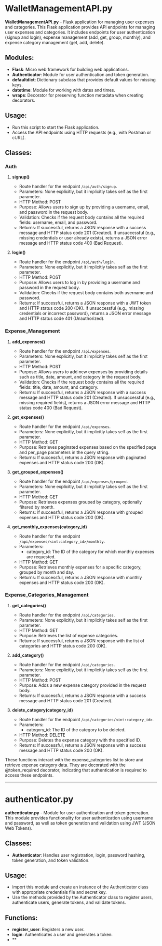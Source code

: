 # WalletManagementAPI.py

**WalletManagementAPI.py** - Flask application for managing user expenses and categories. This Flask application provides API endpoints for managing user expenses and categories. It includes endpoints for user authentication (signup and login), expense management (add, get, group, monthly), and expense category management (get, add, delete).

## Modules:
- **Flask**: Micro web framework for building web applications.
- **Authenticator**: Module for user authentication and token generation.
- **defaultdict**: Dictionary subclass that provides default values for missing keys.
- **datetime**: Module for working with dates and times.
- **wraps**: Decorator for preserving function metadata when creating decorators.

## Usage:
- Run this script to start the Flask application.
- Access the API endpoints using HTTP requests (e.g., with Postman or cURL).

## Classes:
### Auth
1. **signup()**
    - Route handler for the endpoint `/api/auth/signup`.
    - Parameters: None explicitly, but it implicitly takes self as the first parameter.
    - HTTP Method: POST
    - Purpose: Allows users to sign up by providing a username, email, and password in the request body.
    - Validation: Checks if the request body contains all the required fields: username, email, and password.
    - Returns: If successful, returns a JSON response with a success message and HTTP status code 201 (Created). If unsuccessful (e.g., missing credentials or user already exists), returns a JSON error message and HTTP status code 400 (Bad Request).

2. **login()**
    - Route handler for the endpoint `/api/auth/login`.
    - Parameters: None explicitly, but it implicitly takes self as the first parameter.
    - HTTP Method: POST
    - Purpose: Allows users to log in by providing a username and password in the request body.
    - Validation: Checks if the request body contains both username and password.
    - Returns: If successful, returns a JSON response with a JWT token and HTTP status code 200 (OK). If unsuccessful (e.g., missing credentials or incorrect password), returns a JSON error message and HTTP status code 401 (Unauthorized).

### Expense_Management
1. **add_expenses()**
    - Route handler for the endpoint `/api/expenses`.
    - Parameters: None explicitly, but it implicitly takes self as the first parameter.
    - HTTP Method: POST
    - Purpose: Allows users to add new expenses by providing details such as title, date, amount, and category in the request body.
    - Validation: Checks if the request body contains all the required fields: title, date, amount, and category.
    - Returns: If successful, returns a JSON response with a success message and HTTP status code 201 (Created). If unsuccessful (e.g., missing required fields), returns a JSON error message and HTTP status code 400 (Bad Request).

2. **get_expenses()**
    - Route handler for the endpoint `/api/expenses`.
    - Parameters: None explicitly, but it implicitly takes self as the first parameter.
    - HTTP Method: GET
    - Purpose: Retrieves paginated expenses based on the specified page and per_page parameters in the query string.
    - Returns: If successful, returns a JSON response with paginated expenses and HTTP status code 200 (OK).

3. **get_grouped_expenses()**
    - Route handler for the endpoint `/api/expenses/grouped`.
    - Parameters: None explicitly, but it implicitly takes self as the first parameter.
    - HTTP Method: GET
    - Purpose: Retrieves expenses grouped by category, optionally filtered by month.
    - Returns: If successful, returns a JSON response with grouped expenses and HTTP status code 200 (OK).

4. **get_monthly_expenses(category_id)**
    - Route handler for the endpoint `/api/expenses/<int:category_id>/monthly`.
    - Parameters:
        - category_id: The ID of the category for which monthly expenses are requested.
    - HTTP Method: GET
    - Purpose: Retrieves monthly expenses for a specific category, grouped by month and day.
    - Returns: If successful, returns a JSON response with monthly expenses and HTTP status code 200 (OK).

### Expense_Categories_Management
1. **get_categories()**
    - Route handler for the endpoint `/api/categories`.
    - Parameters: None explicitly, but it implicitly takes self as the first parameter.
    - HTTP Method: GET
    - Purpose: Retrieves the list of expense categories.
    - Returns: If successful, returns a JSON response with the list of categories and HTTP status code 200 (OK).

2. **add_category()**
    - Route handler for the endpoint `/api/categories`.
    - Parameters: None explicitly, but it implicitly takes self as the first parameter.
    - HTTP Method: POST
    - Purpose: Adds a new expense category provided in the request body.
    - Returns: If successful, returns a JSON response with a success message and HTTP status code 201 (Created).

3. **delete_category(category_id)**
    - Route handler for the endpoint `/api/categories/<int:category_id>`.
    - Parameters:
        - category_id: The ID of the category to be deleted.
    - HTTP Method: DELETE
    - Purpose: Deletes the expense category with the specified ID.
    - Returns: If successful, returns a JSON response with a success message and HTTP status code 200 (OK).

These functions interact with the expense_categories list to store and retrieve expense category data. They are decorated with the @token_required decorator, indicating that authentication is required to access these endpoints.

---

# authenticator.py

**authenticator.py** - Module for user authentication and token generation. This module provides functionality for user authentication using username and password, as well as token generation and validation using JWT (JSON Web Tokens).

## Classes:
- **Authenticator**: Handles user registration, login, password hashing, token generation, and token validation.

## Usage:
- Import this module and create an instance of the Authenticator class with appropriate credentials file and secret key.
- Use the methods provided by the Authenticator class to register users, authenticate users, generate tokens, and validate tokens.

## Functions:
- **register_user**: Registers a new user.
- **login**: Authenticates a user and generates a token.
- **
